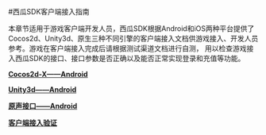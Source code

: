 #西瓜SDK客户端接入指南


本章节适用于游戏客户端开发人员，西瓜SDK根据Android和iOS两种平台提供了Cocos2d、Unity3d、原生三种不同引擎的客户端接入文档供游戏接入、开发人员参考。游戏在客户端接入完成后请根据测试渠道文档进行自测，
用以检查游戏接入西瓜SDK的接口、接口参数是否正确以及能否正常实现登录和充值等功能。






**[Cocos2d-X——Android](./Cocos2dx修正版.md)**


**[Unity3d——Android](./Unity3d修正版.md)**


**[原声接口——Android](./原生android修正版.md)**


**[客户端接入验证](./测试渠道修正版.md)**
